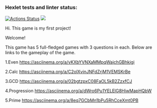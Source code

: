 ### Hexlet tests and linter status:
[![Actions Status](https://github.com/IlnazKamalov/java-project-lvl1/workflows/hexlet-check/badge.svg)](https://github.com/IlnazKamalov/java-project-lvl1/actions)
<a href="https://codeclimate.com/github/IlnazKamalov/app/maintainability"><img src="https://api.codeclimate.com/v1/badges/a0a8ae5cdfbb9acbcd8b/maintainability" /></a>

Hi. This game is my first project! 

Welcome! 

This game has 5 full-fledged games with 3 questions in each. Below are links to the gameplay of the game.



1.Even
https://asciinema.org/a/vKXbYVNXaMMpqWajchGBhkigi

2.Calc
https://asciinema.org/a/C2olXvinJNFdZrjM1VEMSKrBe

3.GCD
https://asciinema.org/a/02bgtzpxC08FaOL5kB2ZzxfCJ

4.Progression
https://asciinema.org/a/dWro6Pu1YELElG8HiwMapHQbW

5.Prime
https://asciinema.org/a/8eq7GCbMn1bPu5RhCceXmt0PB